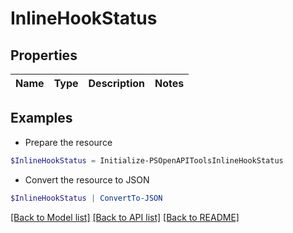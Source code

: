 # InlineHookStatus
## Properties

Name | Type | Description | Notes
------------ | ------------- | ------------- | -------------

## Examples

- Prepare the resource
```powershell
$InlineHookStatus = Initialize-PSOpenAPIToolsInlineHookStatus 
```

- Convert the resource to JSON
```powershell
$InlineHookStatus | ConvertTo-JSON
```

[[Back to Model list]](../README.md#documentation-for-models) [[Back to API list]](../README.md#documentation-for-api-endpoints) [[Back to README]](../README.md)

